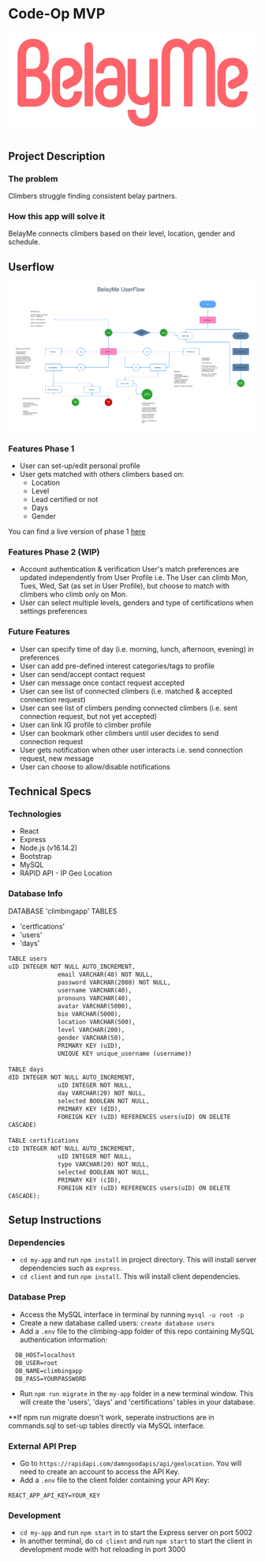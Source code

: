 # Code-Op MVP

![This is an image](./my-app/client/src/images/logo.png)

## Project Description

### **The problem**

Climbers struggle finding consistent belay partners.

### **How this app will solve it**

BelayMe connects climbers based on their level, location, gender and schedule.

## **Userflow**

![This is an image](/userflow.png)

### **Features Phase 1**

- User can set-up/edit personal profile
- User gets matched with others climbers based on:
  - Location
  - Level
  - Lead certified or not
  - Days
  - Gender

You can find a live version of phase 1 [here](https://climbingapp.herokuapp.com/)

### **Features Phase 2 (WIP)**

- Account authentication & verification
 User's match preferences are updated independently from User Profile i.e. The User can climb Mon, Tues, Wed, Sat (as set in User Profile), but choose to match with climbers who climb only on Mon.
- User can select multiple levels, genders and type of certifications when settings preferences
### **Future Features**
- User can specify time of day  (i.e. morning, lunch, afternoon, evening) in preferences
- User can add pre-defined interest categories/tags to profile
- User can send/accept contact request
- User can message once contact request accepted
- User can see list of connected climbers (i.e. matched & accepted connection request)
- User can see list of climbers pending connected climbers (i.e. sent connection request, but not yet accepted)
- User can link IG profile to climber profile
- User can bookmark other climbers until user decides to send connection request
- User gets notification when other user interacts i.e. send connection request, new message
- User can choose to allow/disable notifications

## **Technical Specs**

### **Technologies**

- React
- Express
- Node.js (v16.14.2)
- Bootstrap
- MySQL
- RAPID API - IP Geo Location

### Database Info

DATABASE 'climbingapp'
TABLES 
- 'certfications'
- 'users'
- 'days'

```
TABLE users
uID INTEGER NOT NULL AUTO_INCREMENT,
              email VARCHAR(40) NOT NULL,
              password VARCHAR(2000) NOT NULL,
              username VARCHAR(40),
              pronouns VARCHAR(40),
              avatar VARCHAR(5000),
              bio VARCHAR(5000),
              location VARCHAR(500),
              level VARCHAR(200),
              gender VARCHAR(50),
              PRIMARY KEY (uID),
              UNIQUE KEY unique_username (username))

TABLE days
dID INTEGER NOT NULL AUTO_INCREMENT,
              uID INTEGER NOT NULL,
              day VARCHAR(20) NOT NULL,
              selected BOOLEAN NOT NULL,
              PRIMARY KEY (dID),
              FOREIGN KEY (uID) REFERENCES users(uID) ON DELETE CASCADE)

TABLE certifications
cID INTEGER NOT NULL AUTO_INCREMENT,
              uID INTEGER NOT NULL,
              type VARCHAR(20) NOT NULL,
              selected BOOLEAN NOT NULL,
              PRIMARY KEY (cID),
              FOREIGN KEY (uID) REFERENCES users(uID) ON DELETE CASCADE);
```

## **Setup Instructions**

### Dependencies

- `cd my-app` and run `npm install` in project directory. This will install server dependencies such as `express`.
- `cd client` and run `npm install`. This will install client dependencies.

### Database Prep

- Access the MySQL interface in terminal by running `mysql -u root -p`
- Create a new database called users: `create database users`
- Add a `.env` file to the climbing-app folder of this repo containing MySQL authentication information:

```
  DB_HOST=localhost
  DB_USER=root
  DB_NAME=climbingapp
  DB_PASS=YOURPASSWORD
```

- Run `npm run migrate` in the `my-app` folder in a new terminal window. This will create the 'users', 'days' and 'certifications' tables in your database.

**If npm run migrate doesn't work, seperate instructions are in commands.sql to set-up tables directly via MySQL interface.

### External API Prep

- Go to `https://rapidapi.com/damngoodapis/api/geolocation`. You will need to create an account to access the API Key.
- Add a `.env` file to the client folder containing your API Key:

```
REACT_APP_API_KEY=YOUR_KEY
```

### Development

- `cd my-app` and run `npm start` in to start the Express server on port 5002
- In another terminal, do `cd client` and run `npm start` to start the client in development mode with hot reloading in port 3000

